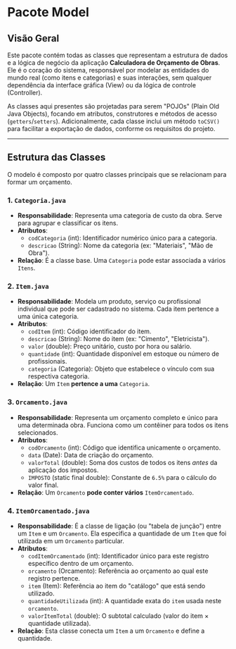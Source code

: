 # Pacote Model

## Visão Geral

Este pacote contém todas as classes que representam a estrutura de dados e a lógica de negócio da aplicação **Calculadora de Orçamento de Obras**. Ele é o coração do sistema, responsável por modelar as entidades do mundo real (como itens e categorias) e suas interações, sem qualquer dependência da interface gráfica (View) ou da lógica de controle (Controller).

As classes aqui presentes são projetadas para serem "POJOs" (Plain Old Java Objects), focando em atributos, construtores e métodos de acesso (`getters`/`setters`). Adicionalmente, cada classe inclui um método `toCSV()` para facilitar a exportação de dados, conforme os requisitos do projeto.

---

## Estrutura das Classes

O modelo é composto por quatro classes principais que se relacionam para formar um orçamento.

### 1. `Categoria.java`

-   **Responsabilidade**: Representa uma categoria de custo da obra. Serve para agrupar e classificar os itens.
-   **Atributos**:
    -   `codCategoria` (int): Identificador numérico único para a categoria.
    -   `descricao` (String): Nome da categoria (ex: "Materiais", "Mão de Obra").
-   **Relação**: É a classe base. Uma `Categoria` pode estar associada a vários `Itens`.

### 2. `Item.java`

-   **Responsabilidade**: Modela um produto, serviço ou profissional individual que pode ser cadastrado no sistema. Cada item pertence a uma única categoria.
-   **Atributos**:
    -   `codItem` (int): Código identificador do item.
    -   `descricao` (String): Nome do item (ex: "Cimento", "Eletricista").
    -   `valor` (double): Preço unitário, custo por hora ou salário.
    -   `quantidade` (int): Quantidade disponível em estoque ou número de profissionais.
    -   `categoria` (Categoria): Objeto que estabelece o vínculo com sua respectiva categoria.
-   **Relação**: Um `Item` **pertence a uma** `Categoria`.

### 3. `Orcamento.java`

-   **Responsabilidade**: Representa um orçamento completo e único para uma determinada obra. Funciona como um contêiner para todos os itens selecionados.
-   **Atributos**:
    -   `codOrcamento` (int): Código que identifica unicamente o orçamento.
    -   `data` (Date): Data de criação do orçamento.
    -   `valorTotal` (double): Soma dos custos de todos os itens *antes* da aplicação dos impostos.
    -   `IMPOSTO` (static final double): Constante de `6.5%` para o cálculo do valor final.
-   **Relação**: Um `Orcamento` **pode conter vários** `ItemOrcamentado`.

### 4. `ItemOrcamentado.java`

-   **Responsabilidade**: É a classe de ligação (ou "tabela de junção") entre um `Item` e um `Orcamento`. Ela especifica a quantidade de um `Item` que foi utilizada em um `Orcamento` particular.
-   **Atributos**:
    -   `codItemOrcamentado` (int): Identificador único para este registro específico dentro de um orçamento.
    -   `orcamento` (Orcamento): Referência ao orçamento ao qual este registro pertence.
    -   `item` (Item): Referência ao item do "catálogo" que está sendo utilizado.
    -   `quantidadeUtilizada` (int): A quantidade exata do `item` usada neste `orcamento`.
    -   `valorItemTotal` (double): O subtotal calculado (valor do item × quantidade utilizada).
-   **Relação**: Esta classe conecta um `Item` a um `Orcamento` e define a quantidade.
